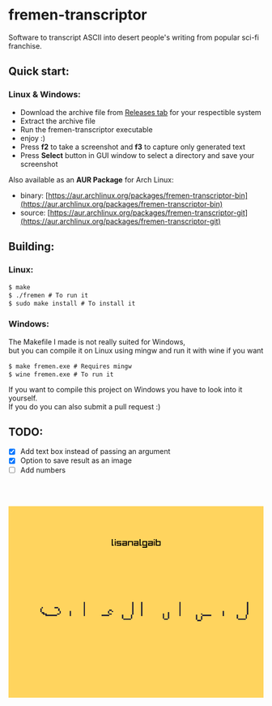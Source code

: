 # fremen-transcriptor

Software to transcript ASCII into desert people's writing from popular sci-fi franchise.

## Quick start:  

### Linux & Windows:  
- Download the archive file from [Releases tab](https://github.com/theKapcioszek/fremen-transcriptor/releases) for your respectible system
- Extract the archive file
- Run the fremen-transcriptor executable
- enjoy :)
- Press **f2** to take a screenshot and **f3** to capture only generated text
- Press **Select** button in GUI window to select a directory and save your screenshot  

Also available as an **AUR Package** for Arch Linux:  
- binary: [https://aur.archlinux.org/packages/fremen-transcriptor-bin](https://aur.archlinux.org/packages/fremen-transcriptor-bin)
- source: [https://aur.archlinux.org/packages/fremen-transcriptor-git](https://aur.archlinux.org/packages/fremen-transcriptor-git)  

## Building:

### Linux:  

```console
$ make
$ ./fremen # To run it
$ sudo make install # To install it
```
### Windows:  
The Makefile I made is not really suited for Windows,  
but you can compile it on Linux using mingw and run it with wine if you want  
```console
$ make fremen.exe # Requires mingw 
$ wine fremen.exe # To run it
```
If you want to compile this project on Windows you have to look into it yourself.  
If you do you can also submit a pull request :)

## TODO:
- [X] Add text box instead of passing an argument
- [X] Option to save result as an image
- [ ] Add numbers

<br><br>

<p align=center>
  <img src="./screenshot.png">
</p>

